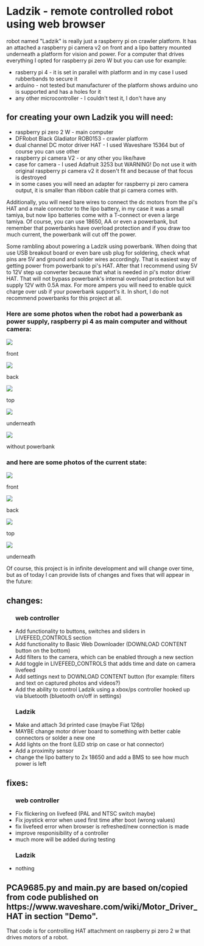 # Ladzik - remote controlled robot using web browser
<p>robot named "Ladzik" is really just a raspberry pi on crawler platform. It has an attached a raspberry pi camera v2 on front and a lipo battery mounted underneath a platform for vision and power. For a computer that drives everything I opted for raspberry pi zero W but you can use for example:</p> 
<ul>
<li>rasberry pi 4 - it is set in parallel with platform and in my case I used rubberbands to secure it</li>
<li>arduino - not tested but manufacturer of the platform shows arduino uno is supported and has a holes for it</li>
<li>any other microcontroller - I couldn't test it, I don't have any</li>
</ul>

<h2>for creating your own Ladzik you will need:</h2>
<ul>
    <li>raspberry pi zero 2 W - main computer</li>
    <li>DFRobot Black Gladiator ROB0153 - crawler platform</li>
    <li>dual channel DC motor driver HAT - I used Waveshare 15364 but of course you can use other</li>
    <li>raspberry pi camera V2 - or any other you like/have</li>
    <li>case for camera - I used Adafruit 3253 but WARNING! Do not use it with original raspberry pi camera v2 it dosen't fit and because of that focus is destroyed</li>
    <li>in some cases you will need an adapter for raspberry pi zero camera output, it is smaller than ribbon cable that pi camera comes with.</li>
</ul>
<p>Additionally, you will need bare wires to connect the dc motors from the pi's HAT and a male connector to the lipo battery, in my case it was a small tamiya, but now lipo batteries come with a T-connect or even a large tamiya. Of course, you can use 18650, AA or even a powerbank, but remember that powerbanks have overload protection and if you draw too much current, the powerbank will cut off the power.</p>


<p>Some rambling about powering a Ladzik using powerbank. When doing that use USB breakout board or even bare usb plug for soldering, check what pins are 5V and ground and solder wires accordingly. That is easiest way of getting power from powerbank to pi's HAT. After that I recommend using 5V to 12V step up converter because that what is needed in pi's motor driver HAT. That will not bypass powerbank's internal overload protection but will supply 12V with 0.5A max. For more ampers you will need to enable quick charge over usb if your powerbank support's it. In short, I do not recommend powerbanks for this project at all. </p>


<h3>Here are some photos when the robot had a powerbank as power supply, raspberry pi 4 as main computer and without camera:</h3>
<img src="photos/build1.jpg">
<p>front</p>
<img src="photos/build2.jpg">
<p>back</p>
<img src="photos/build3.jpg">
<p>top</p>
<img src="photos/build4.jpg">
<p>underneath</p>
<img src="photos/build5.jpg">
<p>without powerbank</p>

<h3>and here are some photos of the current state:</h3>
<img src="photos/build6.jpg">
<p>front</p>
<img src="photos/build7.jpg">
<p>back</p>
<img src="photos/build8.jpg">
<p>top</p>
<img src="photos/build9.jpg">
<p>underneath</p>

<p>Of course, this project is in infinite development and will change over time, but as of today I can provide lists of changes and fixes that will appear in the future:</p>
<h2>changes:</h2>
<ul>
<h3>web controller</h3>
<li>Add functionality to buttons, switches and sliders in LIVEFEED_CONTROLS section</li>
<li>Add functionality to Basic Web Downloader (DOWNLOAD CONTENT button on the bottom)</li>
<li>Add filters to the camera, which can be enabled through a new section</li>
<li>Add toggle in LIVEFEED_CONTROLS that adds time and date on camera livefeed</li>
<li>Add settings next to DOWNLOAD CONTENT button (for example: filters and text on captured photos and videos?)</li>
<li>Add the ability to control Ladzik using a xbox/ps controller hooked up via bluetooth (bluetooth on/off in settings)</li>
<h3>Ladzik</h3>
<li>Make and attach 3d printed case (maybe Fiat 126p)</li>
<li>MAYBE change motor driver board to something with better cable connectors or solder a new one</li>
<li>Add lights on the front (LED strip on case or hat connector)</li>
<li>Add a proximity sensor</li>
<li>change the lipo battery to 2x 18650 and add a BMS to see how much power is left</li>



</ul>

<h2>fixes:</h2>
<ul>
<h3>web controller</h3>
<li>Fix flickering on livefeed (PAL and NTSC switch maybe)</li>
<li>Fix joystick error when used first time after boot (wrong values)</li>
<li>fix livefeed error when browser is refreshed/new connection is made</li>
<li>improve responisibility of a controller</li>
<li>much more will be added during testing</li>
<h3>Ladzik</h3>
<li>nothing</li>
</ul>

<h2>PCA9685.py and main.py are based on/copied from code published on https://www.waveshare.com/wiki/Motor_Driver_HAT in section "Demo".</h2>
<p>That code is for controlling HAT attachment on raspberry pi zero 2 w that drives motors of a robot.</p>
